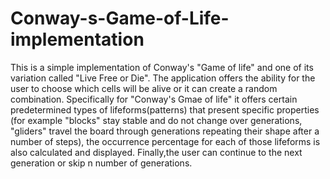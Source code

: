 # Conway-s-Game-of-Life-implementation
This is a simple implementation of Conway's "Game of life" and one of its variation called "Live Free or Die". The application offers the ability  for the user to choose which cells will be alive or it can create a random combination. Specifically for "Conway's Gmae of life" it offers certain predetermined types of lifeforms(patterns) that present specific properties (for example "blocks" stay stable and do not change over generations, "gliders" travel the board through generations repeating their shape after a number of steps), the occurrence percentage for each of those lifeforms is also calculated and displayed. Finally,the user can continue to the next generation or skip n number of generations.
